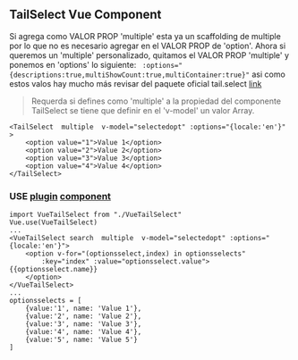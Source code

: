 ## TailSelect Vue Component


Si agrega como VALOR PROP 'multiple' esta ya un scaffolding de multiple por lo que no es necesario
agregar en el VALOR PROP de 'option'. Ahora si queremos un 'multiple' personalizado, quitamos el VALOR PROP 'multiple' 
y ponemos en 'options' lo siguiente:
```  :options="{descriptions:true,multiShowCount:true,multiContainer:true}" ``` asi como estos valos 
hay mucho más revisar del paquete oficial tail.select [link](https://www.npmjs.com/package/tail.select#default-options)
> Requerda si defines como 'multiple' a la propiedad del componente TailSelect se tiene que definir en el 'v-model' un valor Array.
```
<TailSelect  multiple  v-model="selectedopt" :options="{locale:'en'}" >
    <option value="1">Value 1</option>
    <option value="2">Value 2</option>
    <option value="3">Value 3</option>
    <option value="4">Value 4</option>
</TailSelect>
```
### USE [plugin](blob/main/src/VueTailSelect.js) [component](blob/main/src/components/TailSelect.vue)
```
import VueTailSelect from "./VueTailSelect"
Vue.use(VueTailSelect)
...
<VueTailSelect search  multiple  v-model="selectedopt" :options="{locale:'en'}">
    <option v-for="(optionsselect,index) in optionsselects" 
        :key="index" :value="optionsselect.value">{{optionsselect.name}}
    </option>
</VueTailSelect>
...
optionsselects = [
    {value:'1', name: 'Value 1'},
    {value:'2', name: 'Value 2'},
    {value:'3', name: 'Value 3'},
    {value:'4', name: 'Value 4'},
    {value:'5', name: 'Value 5'}
]
```